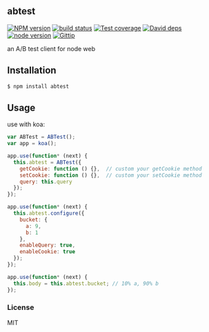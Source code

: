 abtest
---------------

[![NPM version][npm-image]][npm-url]
[![build status][travis-image]][travis-url]
[![Test coverage][coveralls-image]][coveralls-url]
[![David deps][david-image]][david-url]
[![node version][node-image]][node-url]
[![Gittip][gittip-image]][gittip-url]

[npm-image]: https://img.shields.io/npm/v/abtest.svg?style=flat-square
[npm-url]: https://npmjs.org/package/abtest
[travis-image]: https://img.shields.io/travis/node-modules/abtest.svg?style=flat-square
[travis-url]: https://travis-ci.org/node-modules/abtest
[coveralls-image]: https://img.shields.io/coveralls/node-modules/abtest.svg?style=flat-square
[coveralls-url]: https://coveralls.io/r/node-modules/abtest?branch=master
[david-image]: https://img.shields.io/david/node-modules/abtest.svg?style=flat-square
[david-url]: https://david-dm.org/node-modules/abtest
[node-image]: https://img.shields.io/badge/node.js-%3E=_0.10-green.svg?style=flat-square
[node-url]: http://nodejs.org/download/
[gittip-image]: https://img.shields.io/gittip/dead-horse.svg?style=flat-square
[gittip-url]: https://www.gittip.com/dead-horse/

an A/B test client for node web

## Installation

```bash
$ npm install abtest
```

## Usage

use with koa:

```js
var ABTest = ABTest();
var app = koa();

app.use(function* (next) {
  this.abtest = ABTest({
    getCookie: function () {},  // custom your getCookie method
    setCookie: function () {},  // custom your setCookie method
    query: this.query
  });
});

app.use(function* (next) {
  this.abtest.configure({
    bucket: {
      a: 9,
      b: 1
    },
    enableQuery: true,
    enableCookie: true
  });
});

app.use(function* (next) {
  this.body = this.abtest.bucket; // 10% a, 90% b
});
```

### License

MIT
